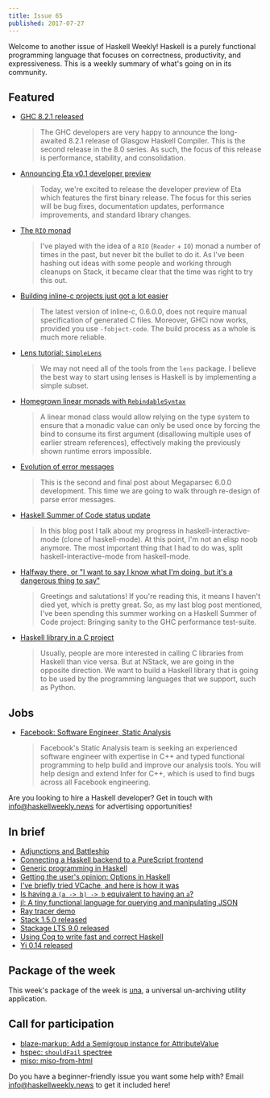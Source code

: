 ```yaml
---
title: Issue 65
published: 2017-07-27
---
```


Welcome to another issue of Haskell Weekly!
Haskell is a purely functional programming language that focuses on correctness, productivity, and expressiveness.
This is a weekly summary of what's going on in its community.

## Featured

-   [GHC 8.2.1 released](https://ghc.haskell.org/trac/ghc/blog/ghc-8.2.11-released)

    > The GHC developers are very happy to announce the long-awaited 8.2.1 release of Glasgow Haskell Compiler. This is the second release in the 8.0 series. As such, the focus of this release is performance, stability, and consolidation.

-   [Announcing Eta v0.1 developer preview](https://medium.com/eta-programming-language/announcing-eta-0-1-developer-preview-65b6c1838c6)

    > Today, we're excited to release the developer preview of Eta which features the first binary release. The focus for this series will be bug fixes, documentation updates, performance improvements, and standard library changes.

-   [The `RIO` monad](https://www.fpcomplete.com/blog/2017/07/the-rio-monad)

    > I've played with the idea of a `RIO` (`Reader` + `IO`) monad a number of times in the past, but never bit the bullet to do it. As I've been hashing out ideas with some people and working through cleanups on Stack, it became clear that the time was right to try this out.

-   [Building inline-c projects just got a lot easier](http://mazzo.li/posts/new-inline-c.html)

    > The latest version of inline-c, 0.6.0.0, does not require manual specification of generated C files. Moreover, GHCi now works, provided you use `-fobject-code`. The build process as a whole is much more reliable.

-   [Lens tutorial: `SimpleLens`](http://www.mchaver.com/posts/2017-07-12-lens-tutorial-1.html)

    > We may not need all of the tools from the `lens` package. I believe the best way to start using lenses is Haskell is by implementing a simple subset.

-   [Homegrown linear monads with `RebindableSyntax`](https://m0ar.github.io/safe-streaming/2017/07/20/homegrown-linear-monads.html)

    > A linear monad class would allow relying on the type system to ensure that a monadic value can only be used once by forcing the bind to consume its first argument (disallowing multiple uses of earlier stream references), effectively making the previously shown runtime errors impossible.

-   [Evolution of error messages](https://markkarpov.com/post/evolution-of-error-messages.html)

    > This is the second and final post about Megaparsec 6.0.0 development. This time we are going to walk through re-design of parse error messages.

-   [Haskell Summer of Code status update](https://blog.hustlr.in/posts/2017-07-19-midterm-eval.html)

    > In this blog post I talk about my progress in haskell-interactive-mode (clone of haskell-mode). At this point, I'm not an elisp noob anymore. The most important thing that I had to do was, split haskell-interactive-mode from haskell-mode.

-   [Halfway there, or "I want to say I know what I'm doing, but it's a dangerous thing to say"](https://jaredweakly.com/blog/halfway-there/)

    > Greetings and salutations! If you're reading this, it means I haven't died yet, which is pretty great. So, as my last blog post mentioned, I've been spending this summer working on a Haskell Summer of Code project: Bringing sanity to the GHC performance test-suite.

-   [Haskell library in a C project](https://ro-che.info/articles/2017-07-26-haskell-library-in-c-project)

    > Usually, people are more interested in calling C libraries from Haskell than vice versa. But at NStack, we are going in the opposite direction. We want to build a Haskell library that is going to be used by the programming languages that we support, such as Python.

## Jobs

-   [Facebook: Software Engineer, Static Analysis](https://www.facebook.com/careers/jobs/a0I1200000LT8aAEAT/)

    > Facebook's Static Analysis team is seeking an experienced software engineer with expertise in C++ and typed functional programming to help build and improve our analysis tools. You will help design and extend Infer for C++, which is used to find bugs across all Facebook engineering.

Are you looking to hire a Haskell developer?
Get in touch with <info@haskellweekly.news> for advertising opportunities!

## In brief

-   [Adjunctions and Battleship](http://chrispenner.ca/posts/adjunction-battleship)
-   [Connecting a Haskell backend to a PureScript frontend](https://www.stackbuilders.com/tutorials/functional-full-stack/purescript-bridge/)
-   [Generic programming in Haskell](https://jeltsch.wordpress.com/2016/02/22/generic-programming-in-haskell/)
-   [Getting the user's opinion: Options in Haskell](https://mmhaskell.com/blog/2017/7/24/getting-the-users-opinion-options-in-haskell)
-   [I've briefly tried VCache, and here is how it was](https://gist.github.com/anonymous/f005d8387382db8c474c6f8159d33e92/5d4dc3e44a9867b8abac07ed359d7a906af55dc6)
-   [Is having a `(a -> b) -> b` equivalent to having an `a`?](https://stackoverflow.com/questions/45287954/is-having-a-a-b-b-equivalent-to-having-an-a)
-   [jl: A tiny functional language for querying and manipulating JSON](https://github.com/chrisdone/jl/blob/3831a1285aa9a1005bbcce3fff10e484f7e2d6ac/README.md)
-   [Ray tracer demo](https://disciple-devel.blogspot.com.au/2017/07/ray-tracer-demo.html)
-   [Stack 1.5.0 released](https://github.com/commercialhaskell/stack/releases/tag/v1.5.0)
-   [Stackage LTS 9.0 released](https://www.stackage.org/lts-9.0)
-   [Using Coq to write fast and correct Haskell](https://www.cs.purdue.edu/homes/bendy/Fiat/FiatByteString.pdf)
-   [Yi 0.14 released](https://yi-editor.github.io/posts/2017-07-25-release-0.14/)

## Package of the week

This week's package of the week is [una](https://hackage.haskell.org/package/una-2.1.0),
a universal un-archiving utility application.

## Call for participation

-   [blaze-markup: Add a Semigroup instance for AttributeValue](https://github.com/jaspervdj/blaze-markup/issues/28)
-   [hspec: `shouldFail` spectree](https://github.com/hspec/hspec/issues/304)
-   [miso: miso-from-html](https://github.com/dmjio/miso/issues/198)

Do you have a beginner-friendly issue you want some help with?
Email <info@haskellweekly.news> to get it included here!
